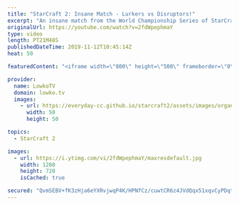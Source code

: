 ```yaml
---
title: "StarCraft 2: Insane Match - Lurkers vs Disruptors!"
excerpt: "An insane match from the World Championship Series of StarCraft 2 between Reynor and herO.  Get more videos & support my work: http://www.patreon.com/lowkotv  Balance update 2019: https://www.youtube.com/watch?v=N20YNAnyyA0  My second channel: http://lowko.tv/morelowko Lowko Merch: http://lowko.tv/merch"
originalUrl: https://youtube.com/watch?v=2fdWpephmaY
type: video
length: PT21M48S
publishedDateTime: 2019-11-12T10:45:14Z
heat: 50

featuredContent: "<iframe width=\"800\" height=\"500\" frameborder=\"0\" src=\"https://www.youtube.com/embed/2fdWpephmaY\" allow=\"accelerometer; autoplay; encrypted-media; gyroscope; picture-in-picture\" allowfullscreen></iframe>"

provider:
  name: LowkoTV
  domain: lowko.tv
  images:
    - url: https://everyday-cc.github.io/starcraft2/assets/images/organizations/lowko.tv-50x50.jpg
      width: 50
      height: 50

topics:
  - StarCraft 2

images:
  - url: https://i.ytimg.com/vi/2fdWpephmaY/maxresdefault.jpg
    width: 1280
    height: 720
    isCached: true

secured: "QvmSEBV+fK3zHja6eYXRvjwqP4K/HPNfCz/cuwtCR6z4JVdQqx51xqvCyPDqtoK5NB75XmcXT3P02FLxD9YPYLtILGMjBXoOpdf2KzK9jMy4J+Xn0idy2fk/chBYW8QA4x9Dq2hi2TbJTIo9F5eYp55m9yoIyaehOwSiVlmODmMXK3H4wT3omJDGPt2EDXoIiE9XcVuWvfe3Fy9arocemCrT4sZsXCxpBquRttYy8DnrbXWk6/qlqnNc/+udw6CaTjEz0PqGaBg3ec6j2XFNIM7616L5TQi574iU9XXfCkhV3hrb/Z1s6beDymwgeFZu91Tw6prXdJkccRQlqaaDMp6wgrjlHRPIMV01EaqSj8ajXwd+gklg2QBlp9bOmxcOogHHv0IvZbZ36OV/l0gsqAKAh4Vy370UVpb0lAQX1gE=;6RT6XY5O9zvyrlUA+rj44g=="
---
```


